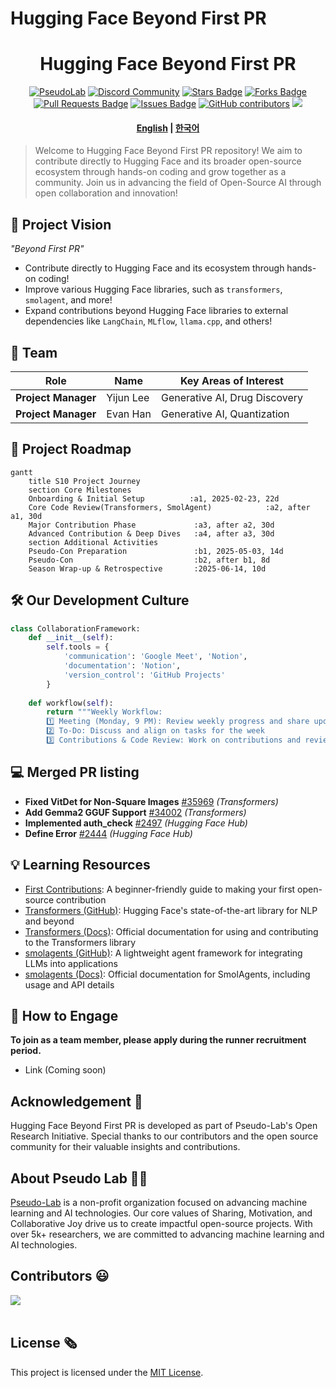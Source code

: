 # Hugging Face Beyond First PR

<h1 align="center"> Hugging Face Beyond First PR </h1>

<div align="center">
<a href="https://pseudo-lab.com"><img src="https://img.shields.io/badge/PseudoLab-S10-3776AB" alt="PseudoLab"/></a>
<a href="https://discord.gg/EPurkHVtp2"><img src="https://img.shields.io/badge/Discord-BF40BF" alt="Discord Community"/></a>
<a href="https://github.com/Pseudo-Lab/10th-template/stargazers"><img src="https://img.shields.io/github/stars/Pseudo-Lab/Hugging-Face-Beyond-First-PR" alt="Stars Badge"/></a>
<a href="https://github.com/Pseudo-Lab/10th-template/network/members"><img src="https://img.shields.io/github/forks/Pseudo-Lab/Hugging-Face-Beyond-First-PR" alt="Forks Badge"/></a>
<a href="https://github.com/Pseudo-Lab/10th-template/pulls"><img src="https://img.shields.io/github/issues-pr/Pseudo-Lab/Hugging-Face-Beyond-First-PR" alt="Pull Requests Badge"/></a>
<a href="https://github.com/Pseudo-Lab/10th-template/issues"><img src="https://img.shields.io/github/issues/Pseudo-Lab/Hugging-Face-Beyond-First-PR" alt="Issues Badge"/></a>
<a href="https://github.com/Pseudo-Lab/10th-template/graphs/contributors"><img alt="GitHub contributors" src="https://img.shields.io/github/contributors/Pseudo-Lab/Hugging-Face-Beyond-First-PR?color=2b9348"></a>
<a href="https://hits.seeyoufarm.com"><img src="https://hits.seeyoufarm.com/api/count/incr/badge.svg?url=https%3A%2F%2Fgithub.com%2Fpseudo-lab%2FHugging-Face-Beyond-First-PR&count_bg=%2379C83D&title_bg=%23555555&icon=&icon_color=%23E7E7E7&title=hits&edge_flat=false"/></a>
</div>

<!-- sheilds: https://shields.io/ -->
<!-- hits badge: https://hits.seeyoufarm.com/ -->

<h4 align="center">
<p>
<a href="https://github.com/Pseudo-Lab/Hugging-Face-Beyond-First-PR/blob/main/README.md">English</a> |
<a href="https://github.com/Pseudo-Lab/Hugging-Face-Beyond-First-PR/blob/main/README_ko.md">한국어</a>
<p>
</h4>

> Welcome to Hugging Face Beyond First PR repository! We aim to contribute directly to Hugging Face and its broader open-source ecosystem through hands-on coding and grow together as a community. Join us in advancing the field of Open-Source AI through open collaboration and innovation!

## 🌟 Project Vision
_"Beyond First PR"_  
- Contribute directly to Hugging Face and its ecosystem through hands-on coding!
- Improve various Hugging Face libraries, such as `transformers`, `smolagent`, and more!
- Expand contributions beyond Hugging Face libraries to external dependencies like `LangChain`, `MLflow`, `llama.cpp`, and others!


## 🧑 Team

| Role          | Name | Key Areas of Interest                          |
|---------------|------|----------------------------------------|
| **Project Manager** | Yijun Lee | Generative AI, Drug Discovery             |
| **Project Manager** | Evan Han | Generative AI, Quantization                   |


## 🚀 Project Roadmap
```mermaid
gantt
    title S10 Project Journey
    section Core Milestones
    Onboarding & Initial Setup          :a1, 2025-02-23, 22d
    Core Code Review(Transformers, SmolAgent)            :a2, after a1, 30d
    Major Contribution Phase             :a3, after a2, 30d
    Advanced Contribution & Deep Dives   :a4, after a3, 30d
    section Additional Activities
    Pseudo-Con Preparation               :b1, 2025-05-03, 14d
    Pseudo-Con                           :b2, after b1, 8d
    Season Wrap-up & Retrospective       :2025-06-14, 10d
```


## 🛠️ Our Development Culture
```python
class CollaborationFramework:
    def __init__(self):
        self.tools = {
            'communication': 'Google Meet', 'Notion',
            'documentation': 'Notion',
            'version_control': 'GitHub Projects'
        }
    
    def workflow(self):
        return """Weekly Workflow:
        1️⃣ Meeting (Monday, 9 PM): Review weekly progress and share updates
        2️⃣ To-Do: Discuss and align on tasks for the week
        3️⃣ Contributions & Code Review: Work on contributions and review code"""
```



## 💻 Merged PR listing

- **Fixed VitDet for Non-Square Images** [#35969](https://github.com/huggingface/transformers/pull/35969) *(Transformers)*  
- **Add Gemma2 GGUF Support** [#34002](https://github.com/huggingface/transformers/pull/34002) *(Transformers)*  
- **Implemented auth_check** [#2497](https://github.com/huggingface/huggingface_hub/pull/2497) *(Hugging Face Hub)*  
- **Define Error** [#2444](https://github.com/huggingface/huggingface_hub/pull/2444) *(Hugging Face Hub)*  



## 💡 Learning Resources  
- [First Contributions](https://github.com/firstcontributions/first-contributions): A beginner-friendly guide to making your first open-source contribution  
- [Transformers (GitHub)](https://github.com/huggingface/transformers): Hugging Face's state-of-the-art library for NLP and beyond  
- [Transformers (Docs)](https://huggingface.co/docs/transformers/index): Official documentation for using and contributing to the Transformers library  
- [smolagents (GitHub)](https://github.com/huggingface/smolagents): A lightweight agent framework for integrating LLMs into applications  
- [smolagents (Docs)](https://huggingface.co/docs/smolagents/index): Official documentation for SmolAgents, including usage and API details  


## 🌱 How to Engage
**To join as a team member, please apply during the runner recruitment period.**  
- Link (Coming soon)

## Acknowledgement 🙏

Hugging Face Beyond First PR is developed as part of Pseudo-Lab's Open Research Initiative. Special thanks to our contributors and the open source community for their valuable insights and contributions.

## About Pseudo Lab 👋🏼</h2>

[Pseudo-Lab](https://pseudo-lab.com/) is a non-profit organization focused on advancing machine learning and AI technologies. Our core values of Sharing, Motivation, and Collaborative Joy drive us to create impactful open-source projects. With over 5k+ researchers, we are committed to advancing machine learning and AI technologies.

<h2>Contributors 😃</h2>
<a href="https://github.com/Pseudo-Lab/Hugging-Face-Beyond-First-PR/graphs/contributors">
  <img src="https://contrib.rocks/image?repo=Pseudo-Lab/Hugging-Face-Beyond-First-PR" />
</a>
<br><br>

<h2>License 🗞</h2>

This project is licensed under the [MIT License](https://opensource.org/licenses/MIT).
